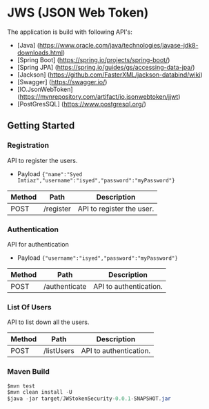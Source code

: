 # JWS (JSON Web Token)

The application is build with following API's:

- [Java] (https://www.oracle.com/java/technologies/javase-jdk8-downloads.html)
- [Spring Boot] (https://spring.io/projects/spring-boot/)
- [Spring JPA] (https://spring.io/guides/gs/accessing-data-jpa/)
- [Jackson] (https://github.com/FasterXML/jackson-databind/wiki)
- [Swagger] (https://swagger.io/)
- [IO.JsonWebToken] (https://mvnrepository.com/artifact/io.jsonwebtoken/jjwt)
- [PostGresSQL] (https://www.postgresql.org/)

## Getting Started 

### Registration 
API to register the users.

- Payload 
    ``` {"name":"Syed Imtiaz","username":"isyed","password":"myPassword"} ``` 

Method	| Path	| Description	
------------- | ------------------------- | ------------- 
POST	| /register | API to register the user.

### Authentication 
API for authentication 

- Payload 
    ``` {"username":"isyed","password":"myPassword"} ``` 

Method	| Path	| Description	
------------- | ------------------------- | ------------- 
POST	| /authenticate | API to authentication.

### List Of Users
API to list down all the users.

Method	| Path	| Description	
------------- | ------------------------- | ------------- 
POST	| /listUsers | API to authentication.

### Maven Build 

``` java
$mvn test
$mvn clean install -U
$java -jar target/JWStokenSecurity-0.0.1-SNAPSHOT.jar
```
